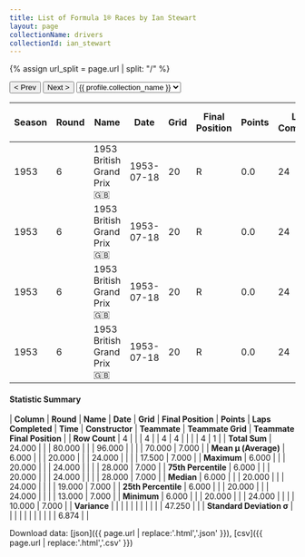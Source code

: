 ```yaml
---
title: List of Formula 1® Races by Ian Stewart
layout: page
collectionName: drivers
collectionId: ian_stewart
---
```


{% assign url_split = page.url | split: "/" %}
<div id="collection-navigation">
<button onclick="selector.options[selector.selectedIndex-1].value && (window.location = selector.options[selector.selectedIndex-1].value);">&lt; Prev</button>
<button onclick="selector.options[selector.selectedIndex+1].value && (window.location = selector.options[selector.selectedIndex+1].value);">Next &gt;</button>
<select id="selector" onchange="this.options[this.selectedIndex].value && (window.location = this.options[this.selectedIndex].value);">
  {% for collectionId in site.data[page.collectionName].refs %}
    {% if collectionId == page.collectionId %}
      {% assign selected = "selected" %}
    {% else %}
      {% assign selected = "" %}
    {% endif %}
    {% assign profile = site.data[page.collectionName][collectionId].profile %}
    <option value="/f1/{{ page.collectionName }}/{{ collectionId }}/{{ url_split[4] }}" {{ selected }}>{{ profile.collection_name }}</option>
  {% endfor %}
</select>
</div>

| Season | Round | Name | Date | Grid | Final Position | Points | Laps Completed | Time | Constructor | Teammate | Teammate Grid | Teammate Final Position |
|--|--|--|--|--|--|--|--|--|--|--|--|--|
| 1953 | 6 | 1953 British Grand Prix 🇬🇧 | 1953-07-18 | 20 | R | 0.0 | 24 |   | Connaught 🇬🇧 | [Prince Bira 🇹🇭](/f1/drivers/bira) | 19 | 7 |
| 1953 | 6 | 1953 British Grand Prix 🇬🇧 | 1953-07-18 | 20 | R | 0.0 | 24 |   | Connaught 🇬🇧 | [Tony Rolt 🇬🇧](/f1/drivers/rolt) | 10 | R |
| 1953 | 6 | 1953 British Grand Prix 🇬🇧 | 1953-07-18 | 20 | R | 0.0 | 24 |   | Connaught 🇬🇧 | [Roy Salvadori 🇬🇧](/f1/drivers/salvadori) | 28 | R |
| 1953 | 6 | 1953 British Grand Prix 🇬🇧 | 1953-07-18 | 20 | R | 0.0 | 24 |   | Connaught 🇬🇧 | [Kenneth McAlpine 🇬🇧](/f1/drivers/mcalpine) | 13 | R |

#### Statistic Summary

| **Column** | **Round** | **Name** | **Date** | **Grid** | **Final Position** | **Points** | **Laps Completed** | **Time** | **Constructor** | **Teammate** | **Teammate Grid** | **Teammate Final Position** |
| **Row Count** | 4 |  |  | 4 |  | 4 | 4 |  |  |  | 4 | 1 |
| **Total Sum** | 24.000 |  |  | 80.000 |  |  | 96.000 |  |  |  | 70.000 | 7.000 |
| **Mean μ (Average)** | 6.000 |  |  | 20.000 |  |  | 24.000 |  |  |  | 17.500 | 7.000 |
| **Maximum** | 6.000 |  |  | 20.000 |  |  | 24.000 |  |  |  | 28.000 | 7.000 |
| **75th Percentile** | 6.000 |  |  | 20.000 |  |  | 24.000 |  |  |  | 28.000 | 7.000 |
| **Median** | 6.000 |  |  | 20.000 |  |  | 24.000 |  |  |  | 19.000 | 7.000 |
| **25th Percentile** | 6.000 |  |  | 20.000 |  |  | 24.000 |  |  |  | 13.000 | 7.000 |
| **Minimum** | 6.000 |  |  | 20.000 |  |  | 24.000 |  |  |  | 10.000 | 7.000 |
| **Variance** |  |  |  |  |  |  |  |  |  |  | 47.250 |  |
| **Standard Deviation σ** |  |  |  |  |  |  |  |  |  |  | 6.874 |  |

Download data: [json]({{ page.url | replace:'.html','.json' }}), [csv]({{ page.url | replace:'.html','.csv' }})
